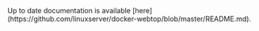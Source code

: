 <!-- DO NOT EDIT THIS FILE MANUALLY -->
<!-- Please read https://github.com/linuxserver/docker-webtop/blob/debian-i3/.github/CONTRIBUTING.md -->Up to date documentation is available [here](https://github.com/linuxserver/docker-webtop/blob/master/README.md).
